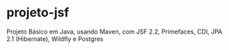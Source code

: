 # projeto-jsf
Projeto Básico em Java, usando Maven, com JSF 2.2, Primefaces, CDI, JPA 2.1 (Hibernate), Wildfly e Postgres
